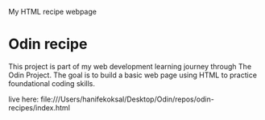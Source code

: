 My HTML recipe webpage

# Odin recipe  
This project is part of my web development learning journey through The Odin Project. The goal is to build a basic web page using HTML to practice foundational coding skills.

live here: file:///Users/hanifekoksal/Desktop/Odin/repos/odin-recipes/index.html
